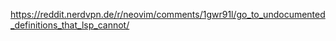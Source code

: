 https://reddit.nerdvpn.de/r/neovim/comments/1gwr91l/go_to_undocumented_definitions_that_lsp_cannot/
